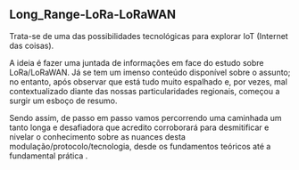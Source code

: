 ## Long_Range-LoRa-LoRaWAN

Trata-se de uma das possibilidades tecnológicas para explorar IoT (Internet  das coisas). 

A ideia é fazer uma juntada de informações em face do estudo sobre LoRa/LoRaWAN. Já se tem um imenso conteúdo disponível sobre o assunto; no entanto, após observar que está tudo muito espalhado e, por vezes, mal contextualizado diante das nossas particularidades regionais, começou a surgir um esboço de resumo. 

Sendo assim, de passo em passo vamos percorrendo uma caminhada um tanto longa e desafiadora que acredito corroborará para desmitificar e nivelar o conhecimento sobre as nuances desta modulação/protocolo/tecnologia, desde os fundamentos teóricos até a fundamental prática .  
